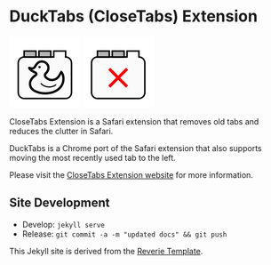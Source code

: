 # DuckTabs (CloseTabs) Extension

![DuckTabs Logo](images/logo128.png) ![CloseTabs Logo](images/logo128-orig.png)

CloseTabs Extension is a Safari extension that removes old
tabs and reduces the clutter in Safari.

DuckTabs is a Chrome port of the Safari extension that also
supports moving the most recently used tab to the left.

Please visit the [CloseTabs Extension website](https://bonafideduck.github.io/CloseTabsExtension/) for more information.

## Site Development

* Develop: `jekyll serve`
* Release: `git commit -a -m "updated docs" && git push`

This Jekyll site is derived from the [Reverie Template](https://github.com/amitmerchant1990/reverie/blob/master/_config.yml).
